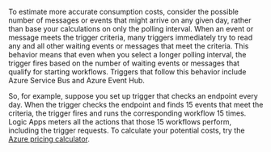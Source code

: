 To estimate more accurate consumption costs, consider the possible 
number of messages or events that might arrive on any given day, 
rather than base your calculations on only the polling interval. 
When an event or message meets the trigger criteria, many triggers 
immediately try to read any and all other waiting events or 
messages that meet the criteria. This behavior means that even 
when you select a longer polling interval, the trigger fires 
based on the number of waiting events or messages that qualify 
for starting workflows. Triggers that follow this behavior 
include Azure Service Bus and Azure Event Hub.

So, for example, suppose you set up trigger that checks an endpoint every day. 
When the trigger checks the endpoint and finds 15 events that meet the criteria, 
the trigger fires and runs the corresponding workflow 15 times. Logic Apps meters 
all the actions that those 15 workflows perform, including the trigger requests. 
To calculate your potential costs, try the 
[Azure pricing calculator](https://azure.microsoft.com/pricing/calculator/).